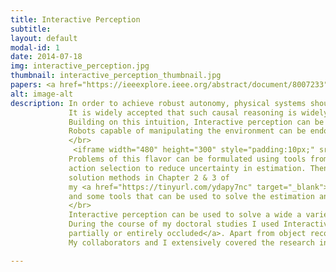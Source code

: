 ```yaml
---
title: Interactive Perception
subtitle:
layout: default
modal-id: 1
date: 2014-07-18
img: interactive_perception.jpg
thumbnail: interactive_perception_thumbnail.jpg
papers: <a href="https://ieeexplore.ieee.org/abstract/document/8007233">[ TRO 2017 ]</a>, <a href="https://tinyurl.com/y9uf5y32" target="_blank">[ Preprint ]</a>, <a href="https://tinyurl.com/y8zngq8u">[ RLDM 15 ]</a>
alt: image-alt
description: In order to achieve robust autonomy, physical systems should be able to leverage their ability to move and interact with their environments in order to enhance their models of these environments.
             It is widely accepted that such causal reasoning is widely utilized in biological systems to develop better models of their environments (as seen in children).
             Building on this intuition, Interactive perception can be viewed as utilizing the ability to physically manipulate the environment to service perception and vice versa.
             Robots capable of manipulating the environment can be endowed with the ability of interactive perception.
             </br>
              <iframe width="480" height="300" style="padding:10px;" src="https://www.youtube.com/embed/mVEYqssPYvE" frameborder="0" align="right" allow="accelerometer; autoplay; encrypted-media; gyroscope; picture-in-picture" allowfullscreen></iframe>
             Problems of this flavor can be formulated using tools from information acquistion. With such a formulation we can pose the problem of state estimation as one of
             action selection to reduce uncertainty in estimation. Then we can use well studied tools from optimal control to solve these action selection problems. I have provided a template for formulation and
             solution methods in Chapter 2 & 3 of
             my <a href="https://tinyurl.com/ydapy7nc" target="_blank">thesis</a>. The standalone chapter on the problem formulation template can be downloaded  <a href="https://tinyurl.com/y8lqsv78">here</a>
             and some tools that can be used to solve the estimation and action selection problem can be read <a href="https://tinyurl.com/y6uzqpox">here</a>.
             </br>
             Interactive perception can be used to solve a wide a variety of perception and manipulation problems where the underlying estimation or action selection problem can be simplified by using Interactive Perception.
             During the course of my doctoral studies I used Interactive perception to solve the problem of 3D object recognition in challenging environments where the target objects are <a href="https://tinyurl.com/y9uf5y32">
             partially or entirely occluded</a>. Apart from object recognition, Interactive Perception has been also been used in a wide a variety of problems ranging from learning state representations to grasp planning.
             My collaborators and I extensively covered the research in this field and its applications in our 2017, <a href="https://arxiv.org/pdf/1604.03670.pdf">Transactions in Robotics paper</a>.

---
```

